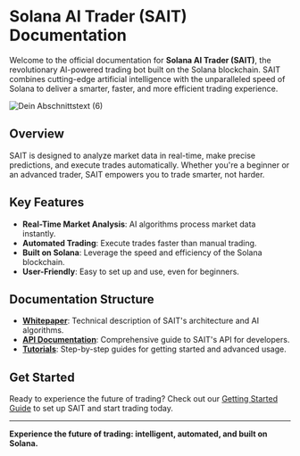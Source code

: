 # Solana AI Trader (SAIT) Documentation

Welcome to the official documentation for **Solana AI Trader (SAIT)**, the revolutionary AI-powered trading bot built on the Solana blockchain. SAIT combines cutting-edge artificial intelligence with the unparalleled speed of Solana to deliver a smarter, faster, and more efficient trading experience.

![Dein Abschnittstext (6)](https://github.com/user-attachments/assets/7ac4b5ab-f411-4141-83e5-0a4f9e014e02)


## Overview
SAIT is designed to analyze market data in real-time, make precise predictions, and execute trades automatically. Whether you're a beginner or an advanced trader, SAIT empowers you to trade smarter, not harder.

## Key Features
- **Real-Time Market Analysis**: AI algorithms process market data instantly.
- **Automated Trading**: Execute trades faster than manual trading.
- **Built on Solana**: Leverage the speed and efficiency of the Solana blockchain.
- **User-Friendly**: Easy to set up and use, even for beginners.

## Documentation Structure
- **[Whitepaper](whitepaper.md)**: Technical description of SAIT's architecture and AI algorithms.
- **[API Documentation](api.md)**: Comprehensive guide to SAIT's API for developers.
- **[Tutorials](tutorials/)**: Step-by-step guides for getting started and advanced usage.

## Get Started
Ready to experience the future of trading? Check out our [Getting Started Guide](tutorials/getting_started.md) to set up SAIT and start trading today.

---

**Experience the future of trading: intelligent, automated, and built on Solana.**
